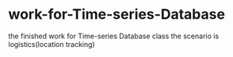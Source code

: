 # work-for-Time-series-Database
the finished work for Time-series Database class
the scenario is logistics(location tracking)
